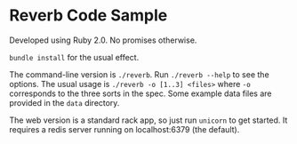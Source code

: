Reverb Code Sample
==================

Developed using Ruby 2.0. No promises otherwise.

`bundle install` for the usual effect.

The command-line version is `./reverb`.
Run `./reverb --help` to see the options.
The usual usage is `./reverb -o [1..3] <files>` where `-o` corresponds to the three sorts in the spec.
Some example data files are provided in the `data` directory.

The web version is a standard rack app, so just run `unicorn` to get started.
It requires a redis server running on localhost:6379 (the default).
